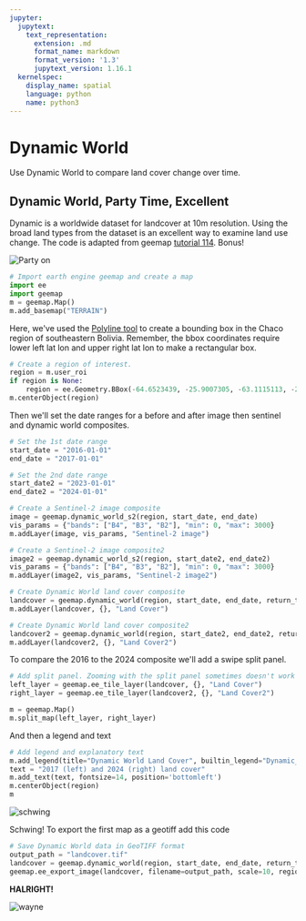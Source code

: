 ```yaml
---
jupyter:
  jupytext:
    text_representation:
      extension: .md
      format_name: markdown
      format_version: '1.3'
      jupytext_version: 1.16.1
  kernelspec:
    display_name: spatial
    language: python
    name: python3
---
```


# Dynamic World
Use Dynamic World to compare land cover change over time.

## Dynamic World, Party Time, Excellent
Dynamic is a worldwide dataset for landcover at 10m resolution. Using the broad land types from the dataset is an excellent way to examine land use change. The code is adapted from geemap [tutorial 114](https://geemap.org/notebooks/114_dynamic_world/). Bonus!

![Party on](https://cdn.apollo.audio/one/media/620a/4546/edd3/6b2c/268c/2a6b/waynes-world-header.jpg?quality=80&format=jpg&crop=41,0,603,1000&resize=crop)

```python
# Import earth engine geemap and create a map
import ee
import geemap
m = geemap.Map()
m.add_basemap("TERRAIN")
```
Here, we've used the [Polyline tool](https://www.keene.edu/campus/maps/tool/) to create a bounding box in the Chaco region of southeastern Bolivia. Remember, the bbox coordinates require lower left lat lon and upper right lat lon to make a rectangular box.

```python
# Create a region of interest. 
region = m.user_roi
if region is None:
    region = ee.Geometry.BBox(-64.6523439, -25.9007305, -63.1115113, -24.8390856)
m.centerObject(region)
```
Then we'll set the date ranges for a before and after image then sentinel and dynamic world composites.

```python
# Set the 1st date range
start_date = "2016-01-01"
end_date = "2017-01-01"

# Set the 2nd date range
start_date2 = "2023-01-01"
end_date2 = "2024-01-01"
```

```python
# Create a Sentinel-2 image composite
image = geemap.dynamic_world_s2(region, start_date, end_date)
vis_params = {"bands": ["B4", "B3", "B2"], "min": 0, "max": 3000}
m.addLayer(image, vis_params, "Sentinel-2 image")

# Create a Sentinel-2 image composite2
image2 = geemap.dynamic_world_s2(region, start_date2, end_date2)
vis_params = {"bands": ["B4", "B3", "B2"], "min": 0, "max": 3000}
m.addLayer(image2, vis_params, "Sentinel-2 image2")
```

```python
# Create Dynamic World land cover composite
landcover = geemap.dynamic_world(region, start_date, end_date, return_type="hillshade")
m.addLayer(landcover, {}, "Land Cover")

# Create Dynamic World land cover composite2
landcover2 = geemap.dynamic_world(region, start_date2, end_date2, return_type="hillshade")
m.addLayer(landcover2, {}, "Land Cover2")
```
To compare the 2016 to the 2024 composite we'll add a swipe split panel.

```python
# Add split panel. Zooming with the split panel sometimes doesn't work
left_layer = geemap.ee_tile_layer(landcover, {}, "Land Cover")
right_layer = geemap.ee_tile_layer(landcover2, {}, "Land Cover2")

m = geemap.Map()
m.split_map(left_layer, right_layer)
```
And then a legend and text

```python
# Add legend and explanatory text
m.add_legend(title="Dynamic World Land Cover", builtin_legend="Dynamic_World")
text = "2017 (left) and 2024 (right) land cover"
m.add_text(text, fontsize=14, position='bottomleft')
m.centerObject(region)
m
```

![schwing](https://i.imgur.com/jMFTsrB.jpeg)

Schwing! To export the first map as a geotiff add this code

```python
# Save Dynamic World data in GeoTIFF format
output_path = "landcover.tif"
landcover = geemap.dynamic_world(region, start_date, end_date, return_type="class")
geemap.ee_export_image(landcover, filename=output_path, scale=10, region=region, file_per_band=False)
```

**HALRIGHT!** <br>

![wayne](https://variety.com/wp-content/uploads/2017/02/mike-myers-1.jpg?w=700)

